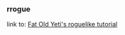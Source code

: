 ### rrogue

link to: [Fat Old Yeti's roguelike tutorial](https://www.fatoldyeti.com/categories/roguelike-tutorial/)
